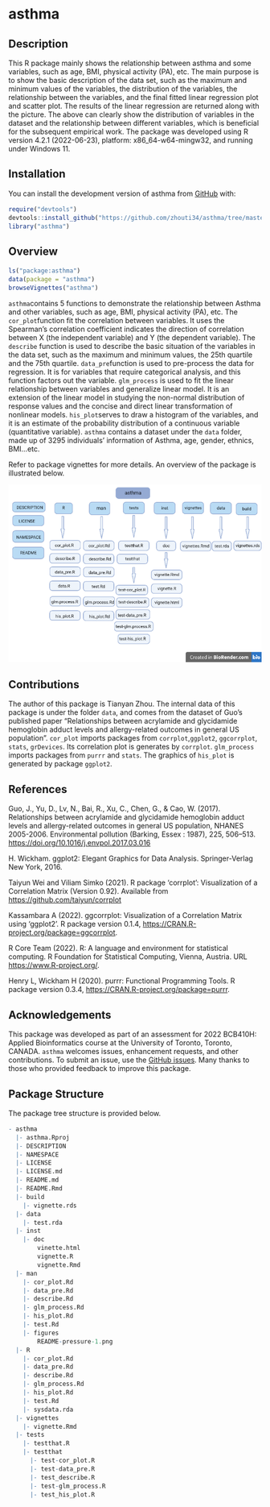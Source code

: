 
<!-- README.md is generated from README.Rmd. Please edit that file -->

# asthma

<!-- badges: start -->
<!-- badges: end -->

## Description

This R package mainly shows the relationship between asthma and some
variables, such as age, BMI, physical activity (PA), etc. The main
purpose is to show the basic description of the data set, such as the
maximum and minimum values of the variables, the distribution of the
variables, the relationship between the variables, and the final fitted
linear regression plot and scatter plot. The results of the linear
regression are returned along with the picture. The above can clearly
show the distribution of variables in the dataset and the relationship
between different variables, which is beneficial for the subsequent
empirical work. The package was developed using R version 4.2.1
(2022-06-23), platform: x86_64-w64-mingw32, and running under Windows
11.

## Installation

You can install the development version of asthma from
[GitHub](https://github.com/) with:

``` r
require("devtools")
devtools::install_github("https://github.com/zhouti34/asthma/tree/master", build_vignettes = TRUE)
library("asthma")
```

## Overview
``` r
ls("package:asthma")
data(package = "asthma") 
browseVignettes("asthma")
```
`asthma`contains 5 functions to demonstrate the
relationship between Asthma and other variables, such as age, BMI,
physical activity (PA), etc. The `cor_plot`function fit the correlation
between variables. It uses the Spearman’s correlation coefficient
indicates the direction of correlation between X (the independent
variable) and Y (the dependent variable). The `describe` function is
used to describe the basic situation of the variables in the data set,
such as the maximum and minimum values, the 25th quartile and the 75th
quartile. `data_pre`function is used to pre-process the data for
regression. It is for variables that require categorical analysis, and
this function factors out the variable. `glm_process` is used to fit the
linear relationship between variables and generalize linear model. It is
an extension of the linear model in studying the non-normal distribution
of response values and the concise and direct linear transformation of
nonlinear models. `his_plot`serves to draw a histogram of the variables,
and it is an estimate of the probability distribution of a continuous
variable (quantitative variable). `asthma` contains a dataset under the
`data` folder, made up of 3295 individuals’ information of Asthma, age,
gender, ethnics, BMI…etc.

Refer to package vignettes for more details. An overview of the package
is illustrated below.

![](./inst/extdata/asthma_tree.png)

## Contributions

The author of this package is Tianyan Zhou. The internal data of this
package is under the folder `data`, and comes from the dataset of Guo’s
published paper “Relationships between acrylamide and glycidamide
hemoglobin adduct levels and allergy-related outcomes in general US
population”. `cor_plot` imports packages from `corrplot`,`ggplot2`,
`ggcorrplot`, `stats`, `grDevices`. Its correlation plot is generates by
`corrplot`. `glm_process` imports packages from `purrr` and `stats`. The
graphics of `his_plot` is generated by package `ggplot2`.

## References

Guo, J., Yu, D., Lv, N., Bai, R., Xu, C., Chen, G., & Cao, W. (2017).
Relationships between acrylamide and glycidamide hemoglobin adduct
levels and allergy-related outcomes in general US population, NHANES
2005-2006. Environmental pollution (Barking, Essex : 1987), 225,
506–513. <https://doi.org/10.1016/j.envpol.2017.03.016>

H. Wickham. ggplot2: Elegant Graphics for Data Analysis. Springer-Verlag
New York, 2016.

Taiyun Wei and Viliam Simko (2021). R package ‘corrplot’: Visualization
of a Correlation Matrix (Version 0.92). Available from
<https://github.com/taiyun/corrplot>

Kassambara A (2022). ggcorrplot: Visualization of a Correlation Matrix
using ‘ggplot2’. R package version 0.1.4,
<https://CRAN.R-project.org/package=ggcorrplot>.

R Core Team (2022). R: A language and environment for statistical
computing. R Foundation for Statistical Computing, Vienna, Austria. URL
<https://www.R-project.org/>.

Henry L, Wickham H (2020). purrr: Functional Programming Tools. R
package version 0.3.4, <https://CRAN.R-project.org/package=purrr>.

## Acknowledgements

This package was developed as part of an assessment for 2022 BCB410H:
Applied Bioinformatics course at the University of Toronto, Toronto,
CANADA. `asthma` welcomes issues, enhancement requests, and other
contributions. To submit an issue, use the [GitHub
issues](https://github.com/zhouti34/asthma/issues). Many thanks to those
who provided feedback to improve this package.

## Package Structure

The package tree structure is provided below. 
``` r
- asthma
  |- asthma.Rproj
  |- DESCRIPTION
  |- NAMESPACE
  |- LICENSE
  |- LICENSE.md
  |- README.md
  |- README.Rmd
  |- build
    |- vignette.rds
  |- data
    |- test.rda
  |- inst
    |- doc
        vinette.html
        vignette.R
        vignette.Rmd
  |- man
    |- cor_plot.Rd
    |- data_pre.Rd
    |- describe.Rd
    |- glm_process.Rd
    |- his_plot.Rd
    |- test.Rd
    |- figures
        README-pressure-1.png
  |- R
    |- cor_plot.Rd
    |- data_pre.Rd
    |- describe.Rd
    |- glm_process.Rd
    |- his_plot.Rd
    |- test.Rd
    |- sysdata.rda
  |- vignettes
    |- vignette.Rmd
  |- tests
    |- testthat.R
    |- testthat
      |- test-cor_plot.R
      |- test-data_pre.R
      |- test_describe.R
      |- test-glm_process.R
      |- test_his_plot.R
```

